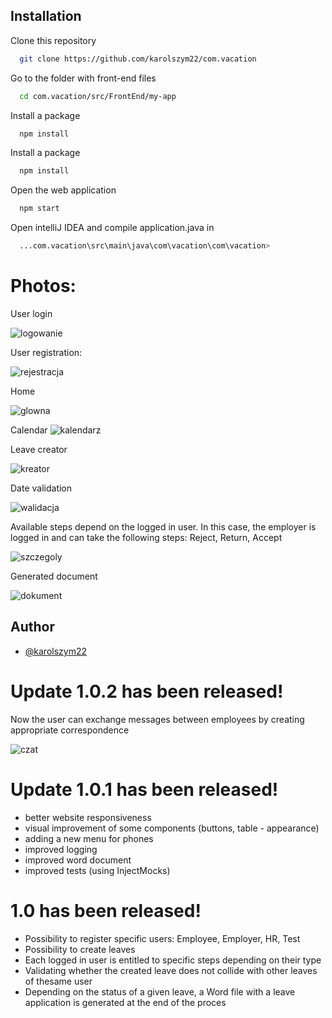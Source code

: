 ## Installation

Clone this repository

```bash
  git clone https://github.com/karolszym22/com.vacation
```
 
Go to the folder with front-end files

```bash
  cd com.vacation/src/FrontEnd/my-app
```
Install a package
```bash
  npm install
```
Install a package
```bash
  npm install
```
Open the web application
```bash
  npm start
```
Open intelliJ IDEA and 
compile application.java in
```bash
  ...com.vacation\src\main\java\com\vacation\com\vacation> 

```
# Photos:



User login

![logowanie](https://github.com/karolszym22/com.vacation/assets/32464644/795f1140-8701-44f9-b4ca-f9b1d9fe17fa)


User registration:

![rejestracja](https://github.com/karolszym22/com.vacation/assets/32464644/7682a645-3fab-40c6-b446-13058ca91a7b)



Home

![glowna](https://github.com/karolszym22/com.vacation/assets/32464644/98b58e74-b790-4ca0-a172-3483eabf1328)

Calendar
![kalendarz](https://github.com/karolszym22/com.vacation/assets/32464644/d370ff47-33fd-4978-9206-5b20fb81c588)


Leave creator

![kreator](https://github.com/karolszym22/com.vacation/assets/32464644/b9564913-8d52-4c04-a22a-1b930a69691f)


Date validation

![walidacja](https://github.com/karolszym22/com.vacation/assets/32464644/1f2d04ca-e708-43e5-8df4-a10f1d126e96)





Available steps depend on the logged in user. In this case, the employer is logged in and can take the following steps: Reject, Return, Accept

![szczegoly](https://github.com/karolszym22/com.vacation/assets/32464644/7bcedc08-e17f-4c3c-bb8a-5fc4bbd67569)



Generated document

![dokument](https://github.com/karolszym22/com.vacation/assets/32464644/52ae8aaf-f57b-460b-af96-da2522bae662)


## Author

- [@karolszym22](https://github.com/karolszym22)




# Update 1.0.2 has been released!

Now the user can exchange messages between employees by creating appropriate correspondence


![czat](https://github.com/karolszym22/com.vacation/assets/32464644/1b1f9a8f-ad0e-4d06-ba35-6a07b3790286)












# Update 1.0.1 has been released!

- better website responsiveness
 - visual improvement of some components (buttons, table - appearance)
- adding a new menu for phones
- improved logging
- improved word document
- improved tests (using InjectMocks)












# 1.0 has been released!

 - Possibility to register specific users: Employee, Employer, HR, Test
- Possibility to create leaves
- Each logged in user is entitled to specific steps depending on their type
- Validating whether the created leave does not collide with other leaves of thesame user
- Depending on the status of a given leave, a Word file with a leave application is
generated at the end of the proces














